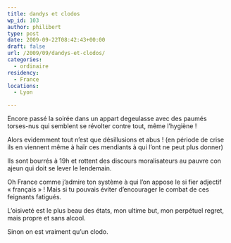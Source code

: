 ```yaml
---
title: dandys et clodos
wp_id: 103
author: philibert
type: post
date: 2009-09-22T08:42:43+00:00
draft: false
url: /2009/09/dandys-et-clodos/
categories:
  - ordinaire
residency:
  - France
locations:
  - Lyon

---
```

Encore passé la soirée dans un appart degeulasse avec des paumés torses-nus qui semblent se révolter contre tout, même l&rsquo;hygiène !

Alors evidemment tout n&rsquo;est que désillusions et abus ! (en période de crise ils en viennent même à haïr ces mendiants à qui l&rsquo;ont ne peut plus donner)

Ils sont bourrés à 19h et rottent des discours moralisateurs au pauvre con ajeun qui doit se lever le lendemain.

Oh France comme j&rsquo;admire ton système à qui l&rsquo;on appose le si fier adjectif « français » ! Mais si tu pouvais éviter d&rsquo;encourager le combat de ces feignants fatigués.

L&rsquo;oisiveté est le plus beau des états, mon ultime but, mon perpétuel regret, mais propre et sans alcool.

Sinon on est vraiment qu&rsquo;un clodo.